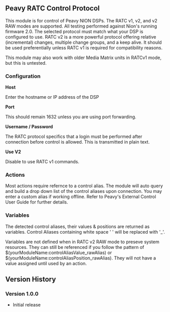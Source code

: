 ## Peavy RATC Control Protocol

This module is for control of Peavy NION DSPs. The RATC v1, v2, and v2 RAW modes are supported. All testing performed against Nion's running firmware 2.0. The selected protocol must match what your DSP is configured to use. RATC v2 is a more powerful protocol offering relative (incremental) changes, multiple change groups, and a keep alive. It should be used preferentially unless RATC v1 is required for compatibility reasons.

This module may also work with older Media Matrix units in RATCv1 mode, but this is untested.

### Configuration

**Host** 

Enter the hostname or IP address of the DSP

**Port**

This should remain 1632 unless you are using port forwarding.

**Username / Password**

The RATC protocol specifics that a login must be performed after connection before control is allowed. This is transmitted in plain text.


**Use V2**

Disable to use RATC v1 commands.

### Actions

Most actions require refernce to a control alias. The module will auto query and build a drop down list of the control aliases upon connection. You may enter a custom alias if working offline. Refer to Peavy's External Control User Guide for further details.

### Variables

The detected control aliases, their values & positions are returned as variables. Control Aliases containing white space ' ' will be replaced with '_'.

Variables are not defined when in RATC v2 RAW mode to preseve system resources. They can still be referenced if you follow the pattern of $(yourModuleName:controlAliasValue_rawAlias) or  $(yourModuleName:controlAliasPosition_rawAlias). They will not have a value assigned until used by an action.

## Version History

### Version 1.0.0
- Initial release